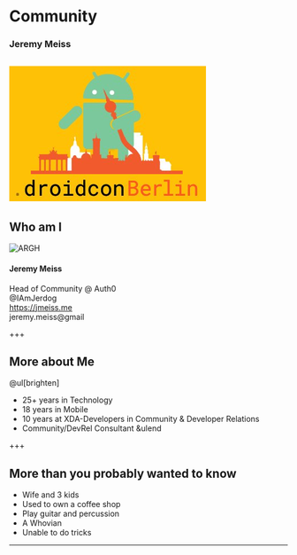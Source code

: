 # Community
### Jeremy Meiss
![conflogo](assets/image/conflogo.png)
---
## Who am I
![ARGH](images/IMG_Jeremy_2014.JPG)
#### Jeremy Meiss
Head of Community @ Auth0<br />
<i class="fa fa-twitter"></i> @IAmJerdog<br />
<i class="fa fa-web"></i>https://jmeiss.me<br />
<i class="fa fa-email"></i>jeremy.meiss@gmail

+++
## More about Me
@ul[brighten]
- 25+ years in Technology
- 18 years in Mobile
- 10 years at XDA-Developers in Community & Developer Relations
- Community/DevRel Consultant 
&ulend

+++
## More than you probably wanted to know
- Wife and 3 kids
- Used to own a coffee shop <!-- .element: class="fragment" -->
- Play guitar and percussion <!-- .element: class="fragment" -->
- A Whovian <!-- .element: class="fragment" -->
- Unable to do tricks <!-- .element: class="fragment" -->

---
